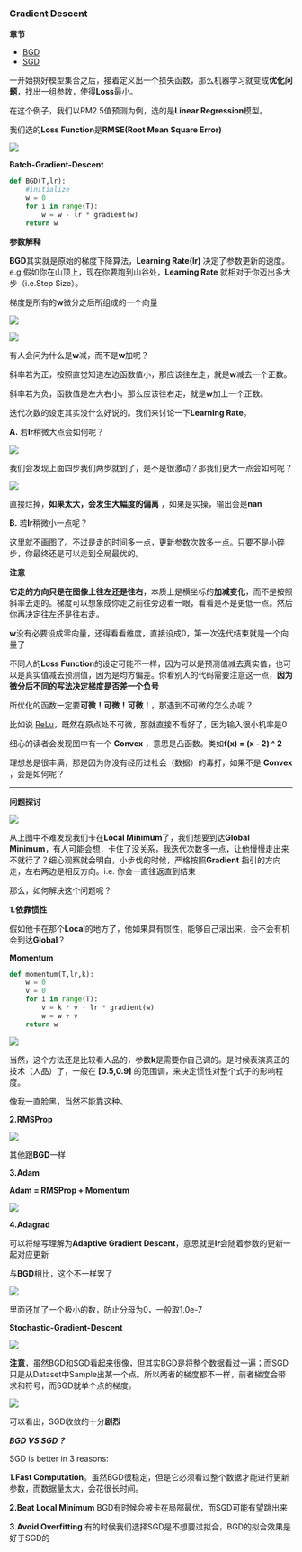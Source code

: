### Gradient Descent

**章节**
- [BGD](#bgd)
- [SGD](#sgd)

一开始挑好模型集合之后，接着定义出一个损失函数，那么机器学习就变成**优化问题**，找出一组参数，使得**Loss**最小。


在这个例子，我们以PM2.5值预测为例，选的是**Linear Regression**模型。


我们选的**Loss Function**是**RMSE(Root Mean Square Error)**

![](https://github.com/sherlcok314159/ML/blob/main/Images/root_mean_square_error.png)

**<div id='bgd'>Batch-Gradient-Descent</div>**


```python
def BGD(T,lr):
    #initialize 
    w = 0
    for i in range(T):
        w = w - lr * gradient(w)
    return w
```
**参数解释**
<!-- **** -->
**BGD**其实就是原始的梯度下降算法，**Learning Rate(lr)** 决定了参数更新的速度。e.g.假如你在山顶上，现在你要跑到山谷处，**Learning Rate** 就相对于你迈出多大步（i.e.Step Size）。

梯度是所有的**w**微分之后所组成的一个向量

![](https://github.com/sherlcok314159/ML/blob/main/Images/gradient.png)

![](https://github.com/sherlcok314159/ML/blob/main/Images/gd_0.png)


有人会问为什么是**w**减，而不是**w**加呢？

斜率若为正，按照直觉知道左边函数值小，那应该往左走，就是**w**减去一个正数。

斜率若为负，函数值是左大右小，那么应该往右走，就是**w**加上一个正数。


迭代次数的设定其实没什么好说的。我们来讨论一下**Learning Rate**。

**A.** 若**lr**稍微大点会如何呢？

![](https://github.com/sherlcok314159/ML/blob/main/Images/gd_1.png)

我们会发现上面四步我们两步就到了，是不是很激动？那我们更大一点会如何呢？

![](https://github.com/sherlcok314159/ML/blob/main/Images/gd_2.png)

直接烂掉，**如果太大，会发生大幅度的偏离** ，如果是实操，输出会是**nan**

**B.** 若**lr**稍微小一点呢？

这里就不画图了。不过是走的时间多一点，更新参数次数多一点。只要不是小碎步，你最终还是可以走到全局最优的。


**注意**

**它走的方向只是在图像上往左还是往右**，本质上是横坐标的**加减变化**，而不是按照斜率去走的。梯度可以想象成你走之前往旁边看一眼，看看是不是更低一点。然后你再决定往左还是往右走。 

**w**没有必要设成零向量，还得看看维度，直接设成0，第一次迭代结束就是一个向量了

不同人的**Loss Function**的设定可能不一样，因为可以是预测值减去真实值，也可以是真实值减去预测值，因为是均方偏差。你看别人的代码需要注意这一点，**因为微分后不同的写法决定梯度是否差一个负号**

所优化的函数一定要**可微！可微！可微！**，那遇到不可微的怎么办呢？

比如说 [ReLu](../NN/activation.md)，既然在原点处不可微，那就直接不看好了，因为输入很小机率是0

细心的读者会发现图中有一个 **Convex** ，意思是凸函数。类如**f(x) = (x - 2) ^ 2**

理想总是很丰满，那是因为你没有经历过社会（数据）的毒打，如果不是 **Convex** ，会是如何呢？

****

**问题探讨**


![](https://github.com/sherlcok314159/ML/blob/main/Images/gd.png)

从上图中不难发现我们卡在**Local Minimum**了，我们想要到达**Global Minimum**，有人可能会想，卡住了没关系，我迭代次数多一点，让他慢慢走出来不就行了？细心观察就会明白，小步伐的时候，严格按照**Gradient** 指引的方向走，左右两边是相反方向。i.e. 你会一直往返直到结束

那么，如何解决这个问题呢？

**1.依靠惯性**

假如他卡在那个**Local**的地方了，他如果具有惯性，能够自己滚出来，会不会有机会到达**Global**？

**Momentum**

```python
def momentum(T,lr,k):
    w = 0
    v = 0
    for i in range(T):
        v = k * v - lr * gradient(w)
        w = w + v
    return w 
```



![](https://github.com/sherlcok314159/ML/blob/main/Images/momentum.png)

当然，这个方法还是比较看人品的，参数**k**是需要你自己调的。是时候表演真正的技术（人品）了，一般在 **[0.5,0.9]** 的范围调，来决定惯性对整个式子的影响程度。

像我一直脸黑，当然不能靠这种。

**2.RMSProp**

![](https://github.com/sherlcok314159/ML/blob/main/Images/rmsprop.png)

其他跟**BGD**一样

**3.Adam**

**Adam = RMSProp + Momentum**

![](https://github.com/sherlcok314159/ML/blob/main/Images/adam.png)


**4.Adagrad**

可以将缩写理解为**Adaptive Gradient Descent**，意思就是**lr**会随着参数的更新一起对应更新

与**BGD**相比，这个不一样罢了

![](https://github.com/sherlcok314159/ML/blob/main/Images/adagrad.png)

里面还加了一个极小的数，防止分母为0，一般取1.0e-7


**<div id='sgd'>Stochastic-Gradient-Descent</div>**

![](https://github.com/sherlcok314159/ML/blob/main/Images/sgd.png)

**注意**，虽然BGD和SGD看起来很像，但其实BGD是将整个数据看过一遍；而SGD只是从Dataset中Sample出某一个点。所以两者的梯度都不一样，前者梯度会带求和符号，而SGD就单个点的梯度。

![](https://github.com/sherlcok314159/ML/blob/main/Images/sgd_2.png)

可以看出，SGD收敛的十分**剧烈**

***BGD VS SGD？***

SGD is better in 3 reasons:

**1.Fast Computation**。虽然BGD很稳定，但是它必须看过整个数据才能进行更新参数，而数据量太大，会花很长时间。

**2.Beat Local Minimum** BGD有时候会被卡在局部最优，而SGD可能有望跳出来

**3.Avoid Overfitting** 有的时候我们选择SGD是不想要过拟合，BGD的拟合效果是好于SGD的


